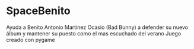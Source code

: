 # SpaceBenito
Ayuda a Benito Antonio Martínez Ocasio (Bad Bunny) a defender su nuevo álbum y mantener su puesto como el mas escuchado del verano 
Juego creado con pygame
